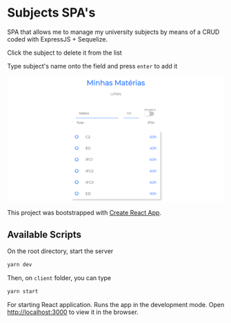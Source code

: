 # Subjects SPA's

SPA that allows me to manage my university subjects by means of a CRUD coded with ExpressJS + Sequelize.

Click the subject to delete it from the list

Type subject's name onto the field and press `enter` to add it

![SPA image](./image.PNG)

This project was bootstrapped with [Create React App](https://github.com/facebook/create-react-app).

## Available Scripts

On the root directory, start the server

```bash
yarn dev
```

Then, on `client` folder, you can type

```bash
yarn start
```

For starting React application. Runs the app in the development mode. Open [http://localhost:3000](http://localhost:3000) to view it in the browser.
